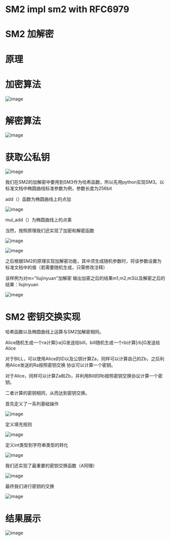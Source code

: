 # SM2 impl sm2 with RFC6979
# SM2 加解密
# 原理
# 加密算法


![image](https://user-images.githubusercontent.com/75195549/181188020-2e40746b-b919-475c-b093-8f95acbcd0c2.png)



# 解密算法



![image](https://user-images.githubusercontent.com/75195549/181188058-fbb95e2c-ee68-4b61-a785-4efdbab16987.png)


# 获取公私钥

![image](https://user-images.githubusercontent.com/75195549/181188167-2776929e-8ecd-4f28-b522-617b3535db4d.png)




我们在SM2的加解密中要用到SM3作为哈希函数，所以先用python实现SM3。以标准文档中椭圆曲线标准参数为例，参数长度为256bit

add（）函数为椭圆曲线上的点加


![image](https://user-images.githubusercontent.com/75195549/181185546-a6bec49b-0fc2-4f2f-b41a-f64602dfb399.png)



mul_add（）为椭圆曲线上的点乘




当然，按照原理我们还实现了加密和解密函数

![image](https://user-images.githubusercontent.com/75195549/181187817-8aa790d2-4364-46e6-8482-184503fb8529.png)



![image](https://user-images.githubusercontent.com/75195549/181187864-55a7524f-f585-4a5a-a43d-4f90bb1d9b14.png)














之后根据SM2的原理实现加解密功能，其中须生成随机参数时，将该参数设置为标准文档中的值（若需要随机生成，只需修改注释）

该样例为对m="liujinyuan"加解密
输出加密之后的结果m1,m2,m3以及解密之后的结果：liujinyuan


![image](https://user-images.githubusercontent.com/75195549/181188480-6f9f87c0-b9d4-4bb7-a28f-59de26432ebb.png)



# SM2 密钥交换实现


哈希函数以及椭圆曲线上运算与SM2加解密相同。




Alice随机生成一个ra计算[ra]G发送给bill，bill随机生成一个rb计算[rb]G发送给Alice


对于BILL，可以使用Alice的ID以及公钥计算Za，同样可以计算自己的Zb，之后利用Alice发送的Ra按照密钥交换 协议可以计算一个密钥。


对于Alice，同样可以计算Za和Zb，并利用Bill的Rb按照密钥交换协议计算一个密钥。


二者计算的密钥相同，从而达到密钥交换。


首先定义了一系列基础操作


![image](https://user-images.githubusercontent.com/75195549/181188785-5f191af6-054d-4c17-aaa1-acd8b22284f8.png)


定义填充规则





![image](https://user-images.githubusercontent.com/75195549/181188847-112aaab4-b6f1-4f55-89b8-9377a27945bb.png)




定义int类型到字符串类型的转化

![image](https://user-images.githubusercontent.com/75195549/181188954-45a73772-42c6-4118-a0e0-fe7199e9029d.png)



我们还实现了最重要的密钥交换函数（A同理）


![image](https://user-images.githubusercontent.com/75195549/181189151-63be67cf-a2d4-4970-a6dc-df9adb17caab.png)


最终我们进行密钥的交换


![image](https://user-images.githubusercontent.com/75195549/181189257-7dae2872-6658-415f-80ec-ae4984f219ef.png)




# 结果展示

![image](https://user-images.githubusercontent.com/75195549/181189347-4d5a192b-f854-487a-ab2c-8cd6525c1929.png)





